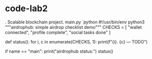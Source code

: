 # code-lab2
. Scalable blockchain project.
main.py
`python
#!/usr/bin/env python3
"""airdrophub: simple airdrop checklist demo"""
CHECKS = [
    "wallet connected",
    "profile complete",
    "social tasks done"
]

def status():
    for i, c in enumerate(CHECKS, 1):
        print(f"{i}. {c} — TODO")

if name == "main":
    print("airdrophub status:")
    status()

